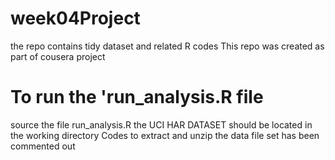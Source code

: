 # week04Project
the repo contains tidy dataset and related R codes
This repo was created as part of cousera project

# To run the 'run_analysis.R file
source the file run_analysis.R
the UCI HAR DATASET should be located in the working directory
Codes to extract and unzip the data file set has been commented out
